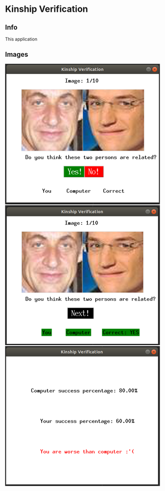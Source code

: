 # Kinship Verification

## Info
This application

## Images
![alt text](https://github.com/galiuskas24/ML-Kinship-Verification/blob/master/kinship_verification/images/img1.png?raw=true)
![alt text](https://github.com/galiuskas24/ML-Kinship-Verification/blob/master/kinship_verification/images/img2.png?raw=true)
![alt text](https://github.com/galiuskas24/ML-Kinship-Verification/blob/master/kinship_verification/images/img3.png?raw=true)
